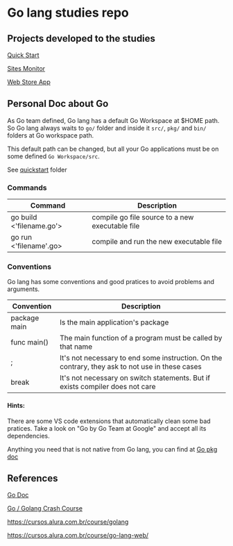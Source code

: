 # Go lang studies repo

## Projects developed to the studies

[Quick Start](./quickstart)

[Sites Monitor](./sites-monitor)

[Web Store App](./web-store-app)

## Personal Doc about Go

As Go team defined, Go lang has a default Go Workspace at $HOME path. So Go lang always waits to `go/` folder and inside it `src/`, `pkg/` and `bin/` folders at Go workspace path.

This default path can be changed, but all your Go applications must be on some defined `Go Workspace/src`.

See [quickstart](quickstart/) folder

### Commands

|Command|Description|
|------|-------|
|go build <'filename.go'>|compile go file source to a new executable file|
|go run <'filename'.go>|compile and run the new executable file|

### Conventions

Go lang has some conventions and good pratices to avoid problems and arguments.

|Convention|Description|
|------|-------|
|package main|Is the main application's package|
|func main()|The main function of a program must be called by that name|
|;|It's not necessary to end some instruction. On the contrary, they ask to not use in these cases|
|break|It's not necessary on switch statements. But if exists compiler does not care|

#### Hints:

There are some VS code extensions that automatically clean some bad pratices. Take a look on "Go by Go Team at Google" and accept all its dependencies.

Anything you need that is not native from Go lang, you can find at [Go pkg doc](https://pkg.go.dev/)



## References

[Go Doc](www.golang.org)

[Go / Golang Crash Course](https://www.youtube.com/watch?v=SqrbIlUwR0U)

https://cursos.alura.com.br/course/golang

https://cursos.alura.com.br/course/go-lang-web/

